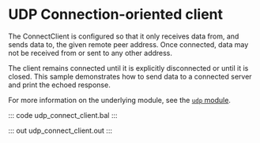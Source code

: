 # UDP Connection-oriented client

The ConnectClient is configured so that it only receives data from, and sends data to, the given remote peer address. Once connected, data may not be received from or sent to any other address. 

The client remains connected until it is explicitly disconnected or until it is closed. This sample demonstrates how to send data to a connected server and print the echoed response.

For more information on the underlying module, see the [`udp` module](https://lib.ballerina.io/ballerina/udp/latest).

::: code udp_connect_client.bal :::

::: out udp_connect_client.out :::